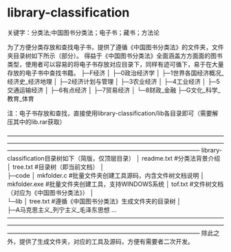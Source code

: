 # library-classification
关键字：分类法;中国图书分类法；电子书；藏书；方法论

为了方便分类存放和查找电子书，提供了遵循《中国图书分类法》的文件夹，文件夹目录树如下所示（部分）。
得益于《中国图书分类法》全面涵盖方方面面的图书类型，使用者可以容易的将电子书存放对应目录下，同样有迹可循下，易于在大量存放的电子书中查找书籍。
├─F经济
│  ├─0政治经济学
│  ├─1世界各国经济概况_经济史_经济地理
│  ├─2经济计划与管理
│  ├─3农业经济
│  ├─4工业经济
│  ├─5交通运输经济
│  ├─6有点经济
│  ├─7贸易经济
│  └─8财政_金融
├─G文化_科学_教育_体育

注：电子书存放和查找，直接使用library-classification/lib各目录即可（需要解压其中的lib.rar获取）

————————————————————————————————————————————————————————————————————————————————————————————————————————
library-classification目录树如下（简版，仅顶层目录）
│  readme.txt			#分类法背景介绍
│  tree.txt				#目录树（即当前文档）
│  
├─code
│      mkfolder.c		#批量文件夹创建工具源码，内含文件树文档说明
│      mkfolder.exe		#批量文件夹创建工具，支持WINDOWS系统
│      tof.txt			#文件树文档（对应为《中国图书分类法》）
│      
└─lib
    │  tree.txt			#遵循《中国图书分类法》生成文件夹的目录树
    │  
    ├─A马克思主义_列宁主义_毛泽东思想
	...
————————————————————————————————————————————————————————————————————————————————————————————————————————
除此之外，提供了生成文件夹，对应的工具及源码，方便有需要者二次开发。
